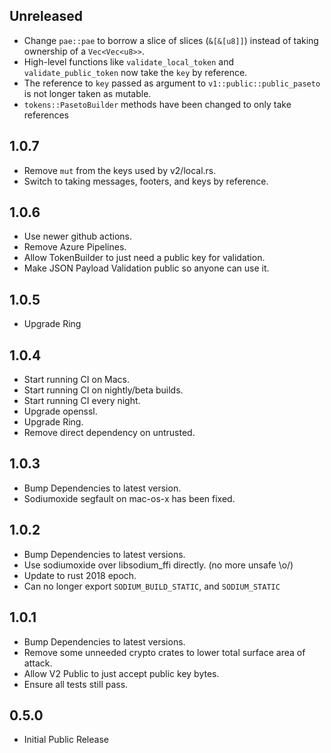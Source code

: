 ## Unreleased

* Change `pae::pae` to borrow a slice of slices (`&[&[u8]]`) instead of taking ownership of a `Vec<Vec<u8>>`.
* High-level functions like `validate_local_token` and `validate_public_token` now take the `key` by reference.
* The reference to `key` passed as argument to `v1::public::public_paseto` is not longer taken as mutable.
* `tokens::PasetoBuilder` methods have been changed to only take references

## 1.0.7

* Remove `mut` from the keys used by v2/local.rs.
* Switch to taking messages, footers, and keys by reference.

## 1.0.6

* Use newer github actions.
* Remove Azure Pipelines.
* Allow TokenBuilder to just need a public key for validation.
* Make JSON Payload Validation public so anyone can use it.

## 1.0.5

* Upgrade Ring

## 1.0.4

* Start running CI on Macs.
* Start running CI on nightly/beta builds.
* Start running CI every night.
* Upgrade openssl.
* Upgrade Ring.
* Remove direct dependency on untrusted.

## 1.0.3

* Bump Dependencies to latest version.
* Sodiumoxide segfault on mac-os-x has been fixed.

## 1.0.2

* Bump Dependencies to latest versions.
* Use sodiumoxide over libsodium_ffi directly. (no more unsafe \o/)
* Update to rust 2018 epoch.
* Can no longer export `SODIUM_BUILD_STATIC`, and `SODIUM_STATIC`

## 1.0.1

* Bump Dependencies to latest versions.
* Remove some unneeded crypto crates to lower total surface area of attack.
* Allow V2 Public to just accept public key bytes.
* Ensure all tests still pass.

## 0.5.0

* Initial Public Release
